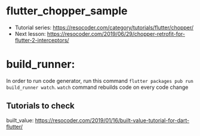 # flutter_chopper_sample

- Tutorial series: https://resocoder.com/category/tutorials/flutter/chopper/
- Next lesson: https://resocoder.com/2019/06/29/chopper-retrofit-for-flutter-2-interceptors/

# build_runner:

In order to run code generator, run this command `flutter packages pub run build_runner watch`. `watch` command rebuilds code on every code change

## Tutorials to check

built_value: https://resocoder.com/2019/01/16/built-value-tutorial-for-dart-flutter/
